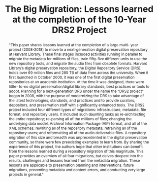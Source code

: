 ---
abstract: '"This paper shares lessons learned at the completion of a large multi-
  year project (2008-2018) to move to a next-generation digital preservation repository
  at Harvard Library. These final stages included activities running in parallel to
  migrate the metadata for millions of files, train fifty-five different units to
  use the new repository tools, and migrate the audio files from obsolete formats.

  Harvard Library’s digital preservation repository, the Digital Repository Service
  (DRS), holds over 69 million files and 285 TB of data from across the university.
  When it first launched in October 2000, it was one of the first digital preservation
  repositories at an academic institution. At the time it was designed, there were
  little- to-no digital preservation/digital library standards, best practices or
  tools to adopt. Planning for a next-generation DRS under the name the “DRS2 project”
  began in 2008, with the purpose of modernizing the DRS to take advantage of the
  latest technologies, standards, and practices and to provide curators, depositors,
  and preservation staff with significantly enhanced tools.

  The DRS2 project included four different types of migrations: infrastructure, metadata,
  file format, and repository users. It included such daunting tasks as re-architecting
  the entire repository; re-parsing all of the millions of files; changing the underlying
  data model, Archival Information Package (AIP) format, and all of the XML schemas;
  rewriting all of the repository metadata; retraining all of the repository users;
  and reformatting all of the audio deliverable files. A repository migration of this
  size and breadth was unprecedented in the digital preservation community, so there
  were few preexisting examples to learn from. By sharing the experience of this project,
  the authors hope that other institutions can benefit from the lessons learned during
  a repository migration of this magnitude.

  This paper provides an overview of all four migrations, but delves deepest into
  the results, challenges and lessons learned from the metadata migration. These lessons
  are applicable to preservation planning and interventions, future migrations, preventing
  metadata and content errors, and conducting very large projects in general."'
creators:
- Goethals , Andrea
- Patterson, Tricia
date: null
document_url: https://services.phaidra.univie.ac.at/api/object/o:923615/download
grand_parent: iPRES
institutions: []
keywords:
- boston
landing_page_url: https://phaidra.univie.ac.at/o:923615
language: eng
layout: publication
license: CC BY 4.0 International
notes_url: null
parent: iPRES 2018
publication_type: paper
size: 727134
slides_url: null
source_name: iPRES
title: 'The Big Migration: Lessons learned at the completion of the 10-Year DRS2 Project'
year: 2018
---